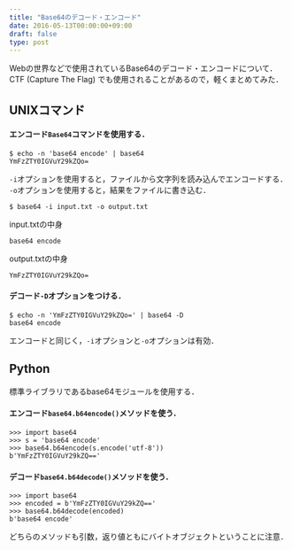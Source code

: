 ```yaml
---
title: "Base64のデコード・エンコード"
date: 2016-05-13T00:00:00+09:00
draft: false
type: post
---
```


Webの世界などで使用されているBase64のデコード・エンコードについて．
CTF (Capture The Flag) でも使用されることがあるので，軽くまとめてみた．

## UNIXコマンド

#### エンコード`Base64`コマンドを使用する．
```
$ echo -n 'base64 encode' | base64
YmFzZTY0IGVuY29kZQo=
```

`-i`オプションを使用すると，ファイルから文字列を読み込んでエンコードする．
`-o`オプションを使用すると，結果をファイルに書き込む．

```
$ base64 -i input.txt -o output.txt
```

input.txtの中身

```
base64 encode
```

output.txtの中身

```
YmFzZTY0IGVuY29kZQo=
```

#### デコード`-D`オプションをつける．
```
$ echo -n 'YmFzZTY0IGVuY29kZQo=' | base64 -D
base64 encode
```
エンコードと同じく，`-i`オプションと`-o`オプションは有効．

## Python
標準ライブラリであるbase64モジュールを使用する．

#### エンコード`base64.b64encode()`メソッドを使う．
```
>>> import base64
>>> s = 'base64 encode'
>>> base64.b64encode(s.encode('utf-8'))
b'YmFzZTY0IGVuY29kZQ=='
```

#### デコード`base64.b64decode()`メソッドを使う．
```
>>> import base64
>>> encoded = b'YmFzZTY0IGVuY29kZQ=='
>>> base64.b64decode(encoded)
b'base64 encode'
```
どちらのメソッドも引数，返り値ともにバイトオブジェクトということに注意．
